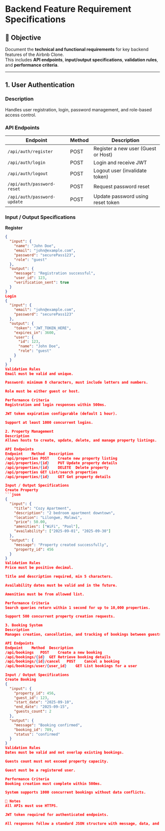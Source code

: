 # Backend Feature Requirement Specifications

## 📌 Objective
Document the **technical and functional requirements** for key backend features of the Airbnb Clone.  
This includes **API endpoints**, **input/output specifications**, **validation rules**, and **performance criteria**.

---

## 1. User Authentication

### Description
Handles user registration, login, password management, and role-based access control.

### API Endpoints
| Endpoint | Method | Description |
|----------|--------|-------------|
| `/api/auth/register` | POST | Register a new user (Guest or Host) |
| `/api/auth/login` | POST | Login and receive JWT |
| `/api/auth/logout` | POST | Logout user (invalidate token) |
| `/api/auth/password-reset` | POST | Request password reset |
| `/api/auth/password-update` | POST | Update password using reset token |

### Input / Output Specifications
**Register**
```json
{
  "input": {
    "name": "John Doe",
    "email": "john@example.com",
    "password": "securePass123",
    "role": "guest"
  },
  "output": {
    "message": "Registration successful",
    "user_id": 123,
    "verification_sent": true
  }
}
Login
{
  "input": {
    "email": "john@example.com",
    "password": "securePass123"
  },
  "output": {
    "token": "JWT_TOKEN_HERE",
    "expires_in": 3600,
    "user": {
      "id": 123,
      "name": "John Doe",
      "role": "guest"
    }
  }
}
Validation Rules
Email must be valid and unique.

Password: minimum 8 characters, must include letters and numbers.

Role must be either guest or host.

Performance Criteria
Registration and login responses within 500ms.

JWT token expiration configurable (default 1 hour).

Support at least 1000 concurrent logins.

2. Property Management
Description
Allows hosts to create, update, delete, and manage property listings.

API Endpoints
Endpoint	Method	Description
/api/properties	POST	Create new property listing
/api/properties/{id}	PUT	Update property details
/api/properties/{id}	DELETE	Delete property
/api/properties	GET	List/search properties
/api/properties/{id}	GET	Get property details

Input / Output Specifications
Create Property
```json
{
  "input": {
    "title": "Cozy Apartment",
    "description": "2 bedroom apartment downtown",
    "location": "Lilongwe, Malawi",
    "price": 50.00,
    "amenities": ["WiFi", "Pool"],
    "availability": ["2025-09-01", "2025-09-30"]
  },
  "output": {
    "message": "Property created successfully",
    "property_id": 456
  }
}
Validation Rules
Price must be positive decimal.

Title and description required, min 5 characters.

Availability dates must be valid and in the future.

Amenities must be from allowed list.

Performance Criteria
Search queries return within 1 second for up to 10,000 properties.

Support 500 concurrent property creation requests.

3. Booking System
Description
Manages creation, cancellation, and tracking of bookings between guests and hosts.

API Endpoints
Endpoint	Method	Description
/api/bookings	POST	Create a new booking
/api/bookings/{id}	GET	Retrieve booking details
/api/bookings/{id}/cancel	POST	Cancel a booking
/api/bookings/user/{user_id}	GET	List bookings for a user

Input / Output Specifications
Create Booking
{
  "input": {
    "property_id": 456,
    "guest_id": 123,
    "start_date": "2025-09-10",
    "end_date": "2025-09-15",
    "guests_count": 2
  },
  "output": {
    "message": "Booking confirmed",
    "booking_id": 789,
    "status": "confirmed"
  }
}
Validation Rules
Dates must be valid and not overlap existing bookings.

Guests count must not exceed property capacity.

Guest must be a registered user.

Performance Criteria
Booking creation must complete within 500ms.

System supports 1000 concurrent bookings without data conflicts.

📌 Notes
All APIs must use HTTPS.

JWT token required for authenticated endpoints.

All responses follow a standard JSON structure with message, data, and status fields.